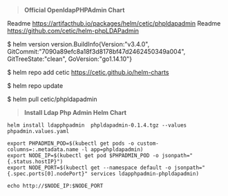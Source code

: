 > **Official OpenldapPHPAdmin Chart**

Readme https://artifacthub.io/packages/helm/cetic/phpldapadmin
Readme https://github.com/cetic/helm-phpLDAPadmin

$ helm version
version.BuildInfo{Version:"v3.4.0", GitCommit:"7090a89efc8a18f3d8178bf47d2462450349a004", GitTreeState:"clean", GoVersion:"go1.14.10"}

$ helm repo add cetic https://cetic.github.io/helm-charts

$ helm repo update

$ helm pull cetic/phpldapadmin


> **Install Ldap Php Admin Helm Chart**
```
helm install ldapphpadmin  phpldapadmin-0.1.4.tgz --values phpadmin.values.yaml

export PHPADMIN_POD=$(kubectl get pods -o custom-columns=:.metadata.name -l app=phpldapadmin)
export NODE_IP=$(kubectl get pod $PHPADMIN_POD -o jsonpath="{.status.hostIP}")
export NODE_PORT=$(kubectl get --namespace default -o jsonpath="{.spec.ports[0].nodePort}" services ldapphpadmin-phpldapadmin)

echo http://$NODE_IP:$NODE_PORT
```